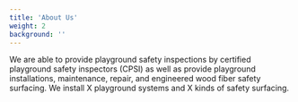 ```yaml
---
title: 'About Us'
weight: 2
background: ''
---
```



We are able to provide playground safety inspections by certified playground
safety inspectors (CPSI) as well as provide playground installations,
maintenance, repair, and engineered wood fiber safety surfacing. We install X
playground systems and X kinds of safety surfacing.
